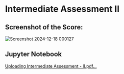 # Intermediate Assessment II
## Screenshot of the Score:
![Screenshot 2024-12-18 000127](https://github.com/user-attachments/assets/468e0e17-4f58-408d-a642-dd784f345bf0)

## Jupyter Notebook
[Uploading Intermediate Assessment - II.pdf…]()
